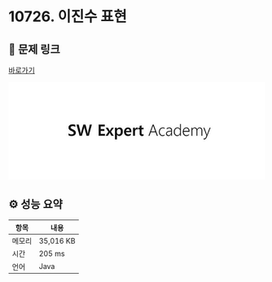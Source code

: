 # 10726. 이진수 표현

## 🔗 문제 링크

[바로가기](https://swexpertacademy.com/main/code/problem/problemDetail.do?contestProbId=AXRSXf_a9qsDFAXS)

![SWEA 로고](../../images/swea.jpg)

## ⚙️ 성능 요약

| 항목   | 내용      |
| ------ | --------- |
| 메모리 | 35,016 KB |
| 시간   | 205 ms    |
| 언어   | Java      |
